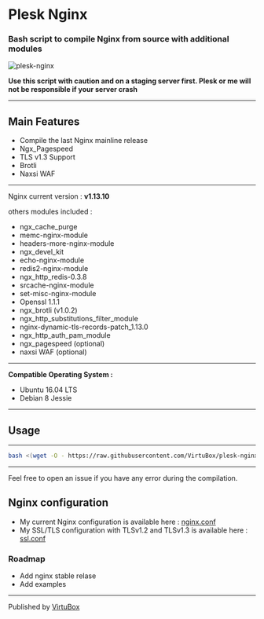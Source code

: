 # Plesk Nginx 
### Bash script to compile Nginx from source with additional modules

![plesk-nginx](https://raw.githubusercontent.com/VirtuBox/plesk-nginx/master/plesk-nginx.png)

**Use this script with caution and on a staging server first. Plesk or me will not be responsible if your server crash**

-----
## Main Features
* Compile the last Nginx mainline release
* Ngx_Pagespeed
* TLS v1.3 Support
* Brotli 
* Naxsi WAF

-----
Nginx current version : **v1.13.10**

others modules included :
* ngx_cache_purge
* memc-nginx-module
* headers-more-nginx-module
* ngx_devel_kit
* echo-nginx-module
* redis2-nginx-module
* ngx_http_redis-0.3.8
* srcache-nginx-module
* set-misc-nginx-module
* Openssl 1.1.1
* ngx_brotli (v1.0.2)
* ngx_http_substitutions_filter_module
* nginx-dynamic-tls-records-patch_1.13.0
* ngx_http_auth_pam_module
* ngx_pagespeed (optional)
* naxsi WAF (optional)  

-----

**Compatible Operating System :**
* Ubuntu 16.04 LTS
* Debian 8 Jessie

-----

## Usage 
-----

```bash
bash <(wget -O - https://raw.githubusercontent.com/VirtuBox/plesk-nginx/master/plesk-nginx.sh)
```


-----
  
Feel free to open an issue if you have any error during the compilation.

## Nginx configuration

* My current Nginx configuration is available here : [nginx.conf](https://github.com/VirtuBox/plesk-nginx/blob/master/etc/nginx/nginx.conf)
* My SSL/TLS configuration with TLSv1.2 and TLSv1.3 is available here : [ssl.conf](https://github.com/VirtuBox/plesk-nginx/blob/master/etc/nginx/conf.d/ssl.conf)

### Roadmap

- Add nginx stable relase 
- Add examples 

-----
Published by <a href="https://virtubox.net" title="VirtuBox">VirtuBox</a>
